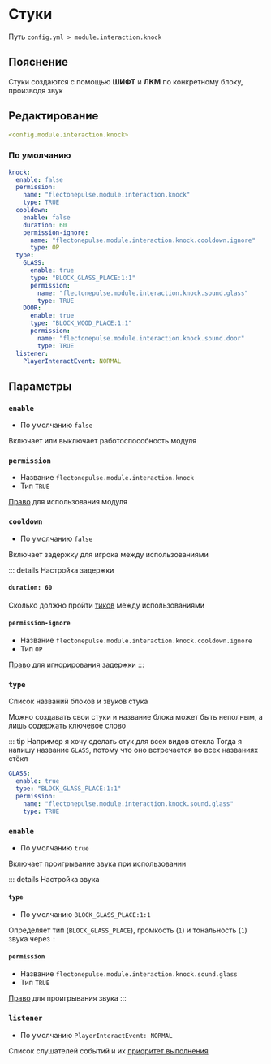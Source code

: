 # Стуки
Путь `config.yml > module.interaction.knock`

## Пояснение
Стуки создаются с помощью **ШИФТ** и **ЛКМ** по конкретному блоку, производя звук

## Редактирование
```yaml
<config.module.interaction.knock>
```

### По умолчанию
```yaml
knock:
  enable: false
  permission:
    name: "flectonepulse.module.interaction.knock"
    type: TRUE
  cooldown:
    enable: false
    duration: 60
    permission-ignore:
      name: "flectonepulse.module.interaction.knock.cooldown.ignore"
      type: OP
  type:
    GLASS:
      enable: true
      type: "BLOCK_GLASS_PLACE:1:1"
      permission:
        name: "flectonepulse.module.interaction.knock.sound.glass"
        type: TRUE
    DOOR:
      enable: true
      type: "BLOCK_WOOD_PLACE:1:1"
      permission:
        name: "flectonepulse.module.interaction.knock.sound.door"
        type: TRUE
  listener:
    PlayerInteractEvent: NORMAL
```

## Параметры

### `enable`
- По умолчанию `false`

Включает или выключает работоспособность модуля

### `permission`
- Название `flectonepulse.module.interaction.knock`
- Тип `TRUE`

[Право](/ru/config/module/#пояснение) для использования модуля

### `cooldown`
- По умолчанию `false`

Включает задержку для игрока между использованиями

::: details Настройка задержки
#### `duration: 60`

Сколько должно пройти [тиков](https://ru.minecraft.wiki/w/%D0%A2%D0%B0%D0%BA%D1%82) между использованиями

#### `permission-ignore`
- Название `flectonepulse.module.interaction.knock.cooldown.ignore`
- Тип `OP`

[Право](/ru/config/module/#пояснение) для игнорирования задержки
:::

### `type`

Список названий блоков и звуков стука

Можно создавать свои стуки и название блока может быть неполным, а лишь содержать ключевое слово

::: tip Например я хочу сделать стук для всех видов стекла
Тогда я напишу название `GLASS`, потому что оно встречается во всех названиях стёкл

```yaml
GLASS:
  enable: true
  type: "BLOCK_GLASS_PLACE:1:1"
  permission:
    name: "flectonepulse.module.interaction.knock.sound.glass"
    type: TRUE            
```

### `enable`
- По умолчанию `true`
  
Включает проигрывание звука при использовании

::: details Настройка звука
#### `type`
- По умолчанию `BLOCK_GLASS_PLACE:1:1`

Определяет тип (`BLOCK_GLASS_PLACE`), громкость (`1`) и тональность (`1`) звука через `:`

#### `permission`
- Название `flectonepulse.module.interaction.knock.sound.glass`
- Тип `TRUE`

[Право](/ru/config/module/#пояснение) для проигрывания звука
:::

### `listener`
- По умолчанию `PlayerInteractEvent: NORMAL`

Список слушателей событий и их [приоритет выполнения](#приоритет-выполнения)

<!--@include: @/ru/parts/listener.md-->